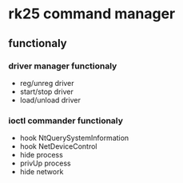 # rk25 command manager

## functionaly
### driver manager functionaly
* reg/unreg driver
* start/stop driver
* load/unload driver
### ioctl commander functionaly
* hook NtQuerySystemInformation
* hook NetDeviceControl
* hide process
* privUp process
* hide network